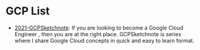 # GCP List

- [2021-GCPSketchnote](https://github.com/priyankavergadia/GCPSketchnote): If you are looking to become a Google Cloud Engineer , then you are at the right place. GCPSketchnote is series where I share Google Cloud concepts in quick and easy to learn format.
